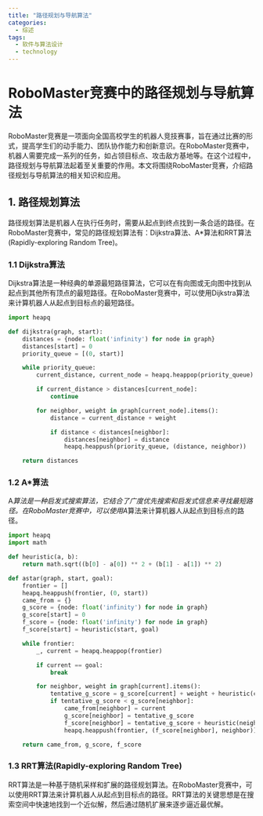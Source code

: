 ```yaml
---  
title: "路径规划与导航算法"  
categories:  
  - 综述  
tags: 
  - 软件与算法设计 
  - technology  
---  
```


# RoboMaster竞赛中的路径规划与导航算法

RoboMaster竞赛是一项面向全国高校学生的机器人竞技赛事，旨在通过比赛的形式，提高学生们的动手能力、团队协作能力和创新意识。在RoboMaster竞赛中，机器人需要完成一系列的任务，如占领目标点、攻击敌方基地等。在这个过程中，路径规划与导航算法起着至关重要的作用。本文将围绕RoboMaster竞赛，介绍路径规划与导航算法的相关知识和应用。

## 1. 路径规划算法

路径规划算法是机器人在执行任务时，需要从起点到终点找到一条合适的路径。在RoboMaster竞赛中，常见的路径规划算法有：Dijkstra算法、A*算法和RRT算法(Rapidly-exploring Random Tree)。

### 1.1 Dijkstra算法

Dijkstra算法是一种经典的单源最短路径算法，它可以在有向图或无向图中找到从起点到其他所有顶点的最短路径。在RoboMaster竞赛中，可以使用Dijkstra算法来计算机器人从起点到目标点的最短路径。

```python
import heapq

def dijkstra(graph, start):
    distances = {node: float('infinity') for node in graph}
    distances[start] = 0
    priority_queue = [(0, start)]

    while priority_queue:
        current_distance, current_node = heapq.heappop(priority_queue)

        if current_distance > distances[current_node]:
            continue

        for neighbor, weight in graph[current_node].items():
            distance = current_distance + weight

            if distance < distances[neighbor]:
                distances[neighbor] = distance
                heapq.heappush(priority_queue, (distance, neighbor))

    return distances
```

### 1.2 A*算法

A*算法是一种启发式搜索算法，它结合了广度优先搜索和启发式信息来寻找最短路径。在RoboMaster竞赛中，可以使用A*算法来计算机器人从起点到目标点的路径。

```python
import heapq
import math

def heuristic(a, b):
    return math.sqrt((b[0] - a[0]) ** 2 + (b[1] - a[1]) ** 2)

def astar(graph, start, goal):
    frontier = []
    heapq.heappush(frontier, (0, start))
    came_from = {}
    g_score = {node: float('infinity') for node in graph}
    g_score[start] = 0
    f_score = {node: float('infinity') for node in graph}
    f_score[start] = heuristic(start, goal)

    while frontier:
        _, current = heapq.heappop(frontier)

        if current == goal:
            break

        for neighbor, weight in graph[current].items():
            tentative_g_score = g_score[current] + weight + heuristic(current, neighbor)
            if tentative_g_score < g_score[neighbor]:
                came_from[neighbor] = current
                g_score[neighbor] = tentative_g_score
                f_score[neighbor] = tentative_g_score + heuristic(neighbor, goal)
                heapq.heappush(frontier, (f_score[neighbor], neighbor))

    return came_from, g_score, f_score
```

### 1.3 RRT算法(Rapidly-exploring Random Tree)

RRT算法是一种基于随机采样和扩展的路径规划算法。在RoboMaster竞赛中，可以使用RRT算法来计算机器人从起点到目标点的路径。RRT算法的关键思想是在搜索空间中快速地找到一个近似解，然后通过随机扩展来逐步逼近最优解。 
